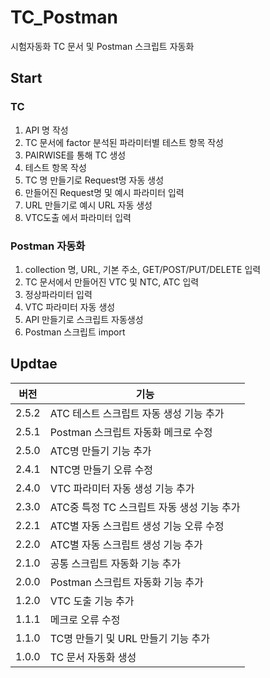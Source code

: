 # TC_Postman
시험자동화 TC 문서 및 Postman 스크립트 자동화


## Start
### TC
1. API 명 작성
2. TC 문서에 factor 분석된 파라미터별 테스트 항목 작성
3. PAIRWISE를 통해 TC 생성
4. 테스트 항목 작성
5. TC 명 만들기로 Request명 자동 생성
6. 만들어진 Request명 및 예시 파라미터 입력
7. URL 만들기로 예시 URL 자동 생성
8. VTC도출 에서 파라미터 입력
### Postman 자동화
1. collection 명, URL, 기본 주소, GET/POST/PUT/DELETE 입력
2. TC 문서에서 만들어진 VTC 및 NTC, ATC 입력
3. 정상파라미터 입력
4. VTC 파라미터 자동 생성
5. API 만들기로 스크립트 자동생성
6. Postman 스크립트 import

## Updtae
|버전|기능|
|-|-|
|2.5.2|ATC 테스트 스크립트 자동 생성 기능 추가|
|2.5.1|Postman 스크립트 자동화 메크로 수정|
|2.5.0|ATC명 만들기 기능 추가|
|2.4.1|NTC명 만들기 오류 수정|
|2.4.0|VTC 파라미터 자동 생성 기능 추가|
|2.3.0|ATC중 특정 TC 스크립트 자동 생성 기능 추가|
|2.2.1|ATC별 자동 스크립트 생성 기능 오류 수정|
|2.2.0|ATC별 자동 스크립트 생성 기능 추가|
|2.1.0|공통 스크립트 자동화 기능 추가|
|2.0.0|Postman 스크립트 자동화 기능 추가|
|1.2.0|VTC 도출 기능 추가|
|1.1.1|메크로 오류 수정|
|1.1.0|TC명 만들기 및 URL 만들기 기능 추가|
|1.0.0|TC 문서 자동화 생성|
